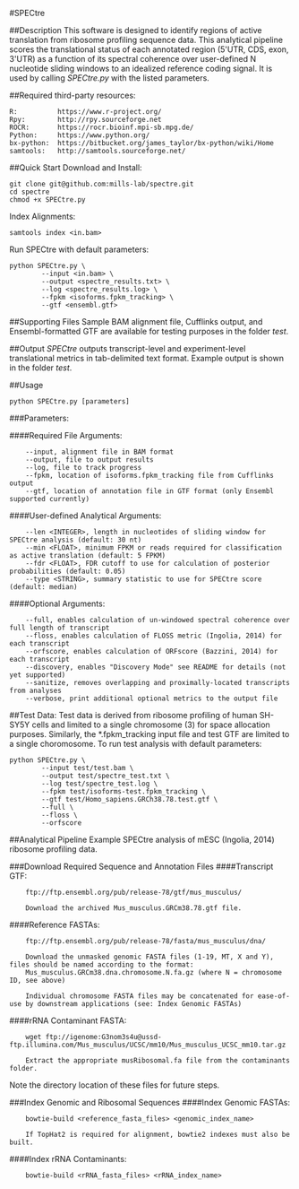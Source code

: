#SPECtre

##Description
This software is designed to identify regions of active translation from ribosome profiling sequence data. This analytical pipeline scores the translational status of each annotated region (5'UTR, CDS, exon, 3'UTR) as a function of its spectral coherence over user-defined N nucleotide sliding windows to an idealized reference coding signal. It is used by calling *SPECtre.py* with the listed parameters.

##Required third-party resources:
```
R:			https://www.r-project.org/
Rpy:		http://rpy.sourceforge.net
ROCR:		https://rocr.bioinf.mpi-sb.mpg.de/
Python:		https://www.python.org/
bx-python:	https://bitbucket.org/james_taylor/bx-python/wiki/Home
samtools:	http://samtools.sourceforge.net/
```

##Quick Start
Download and Install:
```
git clone git@github.com:mills-lab/spectre.git
cd spectre
chmod +x SPECtre.py
```

Index Alignments:
```
samtools index <in.bam>
```

Run SPECtre with default parameters:
```
python SPECtre.py \
		--input <in.bam> \
		--output <spectre_results.txt> \
		--log <spectre_results.log> \
		--fpkm <isoforms.fpkm_tracking> \
		--gtf <ensembl.gtf>
```

##Supporting Files
Sample BAM alignment file, Cufflinks output, and Ensembl-formatted GTF are available for testing purposes in the folder *test*.

##Output
*SPECtre* outputs transcript-level and experiment-level translational metrics in tab-delimited text format. Example output is shown in the folder *test*.

##Usage
```
python SPECtre.py [parameters]
```

###Parameters:

####Required File Arguments:
```
	--input, alignment file in BAM format
	--output, file to output results
	--log, file to track progress
	--fpkm, location of isoforms.fpkm_tracking file from Cufflinks output
	--gtf, location of annotation file in GTF format (only Ensembl supported currently)
```

####User-defined Analytical Arguments:
```
	--len <INTEGER>, length in nucleotides of sliding window for SPECtre analysis (default: 30 nt)
	--min <FLOAT>, minimum FPKM or reads required for classification as active translation (default: 5 FPKM)
	--fdr <FLOAT>, FDR cutoff to use for calculation of posterior probabilities (default: 0.05)
	--type <STRING>, summary statistic to use for SPECtre score (default: median)
```

####Optional Arguments:
```
	--full, enables calculation of un-windowed spectral coherence over full length of transcript
	--floss, enables calculation of FLOSS metric (Ingolia, 2014) for each transcript
	--orfscore, enables calculation of ORFscore (Bazzini, 2014) for each transcript
	--discovery, enables "Discovery Mode" see README for details (not yet supported)
	--sanitize, removes overlapping and proximally-located transcripts from analyses
	--verbose, print additional optional metrics to the output file
```

##Test Data:
Test data is derived from ribosome profiling of human SH-SY5Y cells and limited to a single chromosome (3) for space allocation purposes. Similarly, the *.fpkm_tracking input file and test GTF are limited to a single choromosome. To run test analysis with default parameters:
```
python SPECtre.py \
		--input test/test.bam \
		--output test/spectre_test.txt \
		--log test/spectre_test.log \
		--fpkm test/isoforms-test.fpkm_tracking \
		--gtf test/Homo_sapiens.GRCh38.78.test.gtf \
		--full \
		--floss \
		--orfscore
```

##Analytical Pipeline
Example SPECtre analysis of mESC (Ingolia, 2014) ribosome profiling data.

###Download Required Sequence and Annotation Files
####Transcript GTF:
```
	ftp://ftp.ensembl.org/pub/release-78/gtf/mus_musculus/
	
	Download the archived Mus_musculus.GRCm38.78.gtf file.
```
####Reference FASTAs:
```
	ftp://ftp.ensembl.org/pub/release-78/fasta/mus_musculus/dna/
	
	Download the unmasked genomic FASTA files (1-19, MT, X and Y), files should be named according to the format:
	Mus_musculus.GRCm38.dna.chromosome.N.fa.gz (where N = chromosome ID, see above)
	
	Individual chromosome FASTA files may be concatenated for ease-of-use by downstream applications (see: Index Genomic FASTAs)
```
####rRNA Contaminant FASTA:
```
	wget ftp://igenome:G3nom3s4u@ussd-ftp.illumina.com/Mus_musculus/UCSC/mm10/Mus_musculus_UCSC_mm10.tar.gz

	Extract the appropriate musRibosomal.fa file from the contaminants folder.
```
Note the directory location of these files for future steps.

###Index Genomic and Ribosomal Sequences
####Index Genomic FASTAs:
```
	bowtie-build <reference_fasta_files> <genomic_index_name>
	
	If TopHat2 is required for alignment, bowtie2 indexes must also be built.
```
####Index rRNA Contaminants:
```
	bowtie-build <rRNA_fasta_files> <rRNA_index_name>
```
